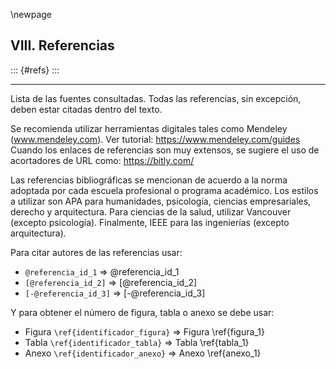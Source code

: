 \newpage

## VIII. Referencias

::: {#refs}
:::

-----

Lista de las fuentes consultadas. Todas las referencias, sin excepción, deben estar citadas 
dentro del texto. 

Se recomienda utilizar herramientas digitales tales como Mendeley 
(www.mendeley.com). Ver tutorial: https://www.mendeley.com/guides
Cuando los enlaces de referencias son muy extensos, se sugiere el uso de acortadores 
de URL como: https://bitly.com/

Las referencias bibliográficas se mencionan de acuerdo a la norma adoptada por cada 
escuela profesional o programa académico. Los estilos a utilizar son APA para 
humanidades, psicología, ciencias empresariales, derecho y arquitectura. Para ciencias de 
la salud, utilizar Vancouver (excepto psicología). Finalmente, IEEE para las ingenierías 
(excepto arquitectura).

Para citar autores de las referencias usar:

* `@referencia_id_1` => @referencia_id_1
* `[@referencia_id_2]` => [@referencia_id_2]
* `[-@referencia_id_3]` => [-@referencia_id_3]

Y para obtener el número de figura, tabla o anexo se debe usar:

* Figura `\ref{identificador_figura}` => Figura \ref{figura_1}
* Tabla `\ref{identificador_tabla}` => Tabla \ref{tabla_1}
* Anexo `\ref{identificador_anexo}` => Anexo \ref{anexo_1}
